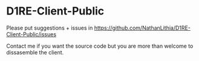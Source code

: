 # D1RE-Client-Public
Please put suggestions + issues in https://github.com/NathanLithia/D1RE-Client-Public/issues  
  
Contact me if you want the source code but you are more than welcome to dissasemble the client.
